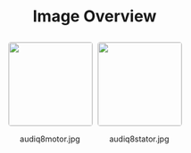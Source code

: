 <h1 style ="text-align: center;"> Image Overview </h1>
<div style="display: flex;
flex-wrap: wrap;
gap: 10px;
justify-content: center;
padding: 10px;" >
<div style="flex: 1 1 calc(33.333% - 20px); /* Three images per row on large screens */
        max-width: 150px;
        text-align: center;" >
<img src="https://media.evkx.net/multimedia/technology/motors/asm/audiq8motor_xst.jpg" style="width: 150px;
height: auto;
border: 1px solid #ddd;
border-radius: 5px;
  ">
<p>audiq8motor.jpg</p>
</div>
<div style="flex: 1 1 calc(33.333% - 20px); /* Three images per row on large screens */
        max-width: 150px;
        text-align: center;" >
<img src="https://media.evkx.net/multimedia/technology/motors/asm/audiq8stator_xst.jpg" style="width: 150px;
height: auto;
border: 1px solid #ddd;
border-radius: 5px;
  ">
<p>audiq8stator.jpg</p>
</div>
</div>
